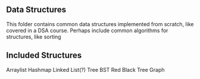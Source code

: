 ## Data Structures

This folder contains common data structures implemented from scratch, like covered in a DSA course.
Perhaps include common algorithms for structures, like sorting 

## Included Structures

Arraylist
Hashmap
Linked List(?)
Tree
BST
Red Black Tree
Graph
